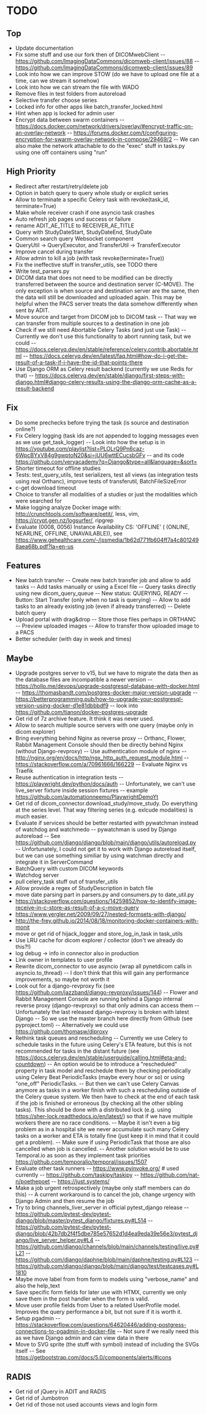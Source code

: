 # TODO

## Top

- Update documentation
- Fix some stuff and use our fork then of DICOMwebClient
  -- <https://github.com/ImagingDataCommons/dicomweb-client/issues/88>
  -- <https://github.com/ImagingDataCommons/dicomweb-client/issues/89>
- Look into how we can improve STOW (do we have to upload one file at a time, can we stream it somehow)
- Look into how we can stream the file with WADO
- Remove files in test folders from autoreload
- Selective transfer choose series
- Locked info for other apps like batch_transfer_locked.html
- Hint when app is locked for admin user
- Encrypt data between swarm containers
-- <https://docs.docker.com/network/drivers/overlay/#encrypt-traffic-on-an-overlay-network>
-- <https://forums.docker.com/t/configuring-encryption-for-swarm-overlay-network-in-compose/29469/2>
-- We can also make the network attachable to do the "exec" stuff in tasks.py using one off containers using "run"

## High Priority

- Redirect after restart/retry/delete job
- Option in batch query to query whole study or explicit series
- Allow to terminate a specific Celery task with revoke(task_id, terminate=True)
- Make whole receiver crash if one asyncio task crashes
- Auto refresh job pages und success or failure
- rename ADIT_AE_TITLE to RECEIVER_AE_TITLE
- Query with StudyDateStart, StudyDateEnd, StudyDate
- Common search query Websocket component
- QueryUtil -> QueryExecutor, and TransferUtil -> TransferExecutor
- Improve cancel during transfer
- Allow admin to kill a job (with task revoke(terminate=True))
- Fix the ineffective stuff in transfer_utils, see TODO there
- Write test_parsers.py
- DICOM data that does not need to be modified can be directly transferred between the source and destination server (C-MOVE). The only exception is when source and destination server are the same, then the data will still be downloaded and uploaded again. This may be helpful when the PACS server treats the data somehow differently when sent by ADIT.
- Move source and target from DICOM job to DICOM task
  -- That way we can transfer from multiple sources to a destination in one job
- Check if we still need Abortable Celery Tasks (and just use Task)
  -- Currently we don't use this functionality to abort running task, but we could
  -- <https://docs.celeryq.dev/en/stable/reference/celery.contrib.abortable.html>
  -- <https://docs.celeryq.dev/en/latest/faq.html#how-do-i-get-the-result-of-a-task-if-i-have-the-id-that-points-there>
- Use Django ORM as Celery result backend (currently we use Redis for that)
  -- <https://docs.celeryq.dev/en/stable/django/first-steps-with-django.html#django-celery-results-using-the-django-orm-cache-as-a-result-backend>

## Fix

- Do some prechecks before trying the task (is source and destination online?)
- Fix Celery logging (task ids are not appended to logging messages even as we use get_task_logger)
  -- Look into how the setup is in <https://youtube.com/playlist?list=PLOLrQ9Pn6caz-6WpcBYxV84g9gwptoN20&si=jUU6wttECucsbGFv>
  -- and its code <https://github.com/veryacademy?q=Django&type=all&language=&sort=>
- Shorter timeout for offline studies
- Tests: test_query_utils, test serializers, test all views (as integration tests using real Orthanc), improve tests of transferutil, BatchFileSizeError
- c-get download timeout
- Choice to transfer all modalities of a studies or just the modalities which were searched for
- Make logging analyze Docker image with: <http://crunchtools.com/software/petit/>, less, vim, <https://crypt.gen.nz/logsurfer/>, ripgrep
- Evaluate (0008, 0056) Instance Availability CS: 'OFFLINE' ( (ONLINE, NEARLINE, OFFLINE, UNAVAILABLE)), see <https://www.gehealthcare.com/-/jssmedia/1b62d771fb604ff7a4c8012498aea68b.pdf?la=en-us>

## Features

- New batch transfer
  -- Create new batch transfer job and allow to add tasks
  -- Add tasks manually or using a Excel file
  -- Query tasks directly using new dicom_query_queue
  -- New status: QUERYING, READY
  -- Button: Start Transfer (only when no task is querying)
  -- Allow to add tasks to an already existing job (even if already transferred)
  -- Delete batch query
- Upload portal with drag&drop
  -- Store those files perhaps in ORTHANC
  -- Preview uploaded images
  -- Allow to transfer thow uploaded image to a PACS
- Better scheduler (with day in week and times)

## Maybe

- Upgrade postgres server to v15, but we have to migrate the data then as the database files are incompatible a newer version
  -- <https://hollo.me/devops/upgrade-postgresql-database-with-docker.html>
  -- <https://thomasbandt.com/postgres-docker-major-version-upgrade>
  -- <https://betterprogramming.pub/how-to-upgrade-your-postgresql-version-using-docker-d1e81dbbbdf9>
  -- look into <https://github.com/tianon/docker-postgres-upgrade>
- Get rid of 7z archive feature. It think it was never used.
- Allow to search multiple source servers with one query (maybe only in dicom explorer)
- Bring everything behind Nginx as reverse proxy
  -- Orthanc, Flower, Rabbit Management Console should then be directly behind Nginx (without Django-revproxy)
  -- Use authentication module of nginx
  -- <http://nginx.org/en/docs/http/ngx_http_auth_request_module.html>
  -- <https://stackoverflow.com/a/70961666/166229>
  -- Evaluate Nginx vs Traefik
- Reuse authentication in integration tests
  -- <https://playwright.dev/python/docs/auth>
  -- Unfortunately, we can't use live_server fixture inside session fixtures
  -- example <https://github.com/automationneemo/PlaywrightDemoYt>
- Get rid of dicom_connector.download_study/move_study. Do everything at the series level. That way filtering series (e.g. exlcude modalities) is much easier.
- Evaluate if services should be better restarted with pywatchman instead of watchdog and watchmedo
  -- pywatchman is used by Django autoreload
  -- See <https://github.com/django/django/blob/main/django/utils/autoreload.py>
  -- Unfortunately, I could not get it to work with Django autoreload itself, but we can use something similiar by using watchman directly and integrate it in ServerCommand
- BatchQuery with custom DICOM keywords
- Watchdog server
- pull celery_task stuff out of transfer_utils
- Allow provide a regex of StudyDescription in batch file
- move date parsing part in parsers.py and consumers.py to date_util.py
- <https://stackoverflow.com/questions/14259852/how-to-identify-image-receive-in-c-store-as-result-of-a-c-move-query>
- <https://www.yergler.net/2009/09/27/nested-formsets-with-django/>
- <http://the-frey.github.io/2014/08/18/monitoring-docker-containers-with-monit>
- move or get rid of hijack_logger and store_log_in_task in task_utils
- Use LRU cache for dicom explorer / collector (don't we already do this?!)
- log debug -> info in connector also in production
- Link owner in templates to user profile
- Rewrite dicom_connector to use asyncio (wrap all pynetdicom calls in asyncio.to_thread)
  -- I don't think that this will gain any performance improvements, so maybe not worth it
- Look out for a django-revproxy fix (see <https://github.com/jazzband/django-revproxy/issues/144>)
  -- Flower and Rabbit Management Console are running behind a Django internal reverse proxy (django-revproxy) so that only admins can access them
  -- Unfortunately the last released django-revproxy is broken with latest Django
  -- So we use the master branch here directly from Github (see pyproject.toml)
  -- Alternatively we could use <https://github.com/thomasw/djproxy>
- Rethink task queues and rescheduling
  -- Currently we use Celery to schedule tasks in the future using Celery's ETA feature, but this is not recommended for tasks in the distant future (see <https://docs.celeryq.dev/en/stable/userguide/calling.html#eta-and-countdown>)
  -- An option would be to introduce a "rescheduled" property in task model and reschedule them by checking periodically using Celery Beat PeriodicTasks (maybe every hour or so) or using "one_off" PeriodicTasks.
  -- But then we can't use Celery Canvas anymore as tasks in a worker finish with such a rescheduling outside of the Celery queue system. We then have to check at the end of each task if the job is finished or erroneous (by checking all the other sibling tasks). This should be done with a distributed lock (e.g. using <https://sher-lock.readthedocs.io/en/latest/>) so that if we have multiple workers there are no race conditions.
  -- Maybe it isn't even a big problem as in a hospital site we never accumulate such many Celery tasks on a worker and ETA is totally fine (just keep it in mind that it could get a problem).
  -- Make sure if using PeriodicTask that those are also cancelled when job is cancelled.
  -- Another solution would be to use Temporal.io as soon as they implement task priorities <https://github.com/temporalio/temporal/issues/1507>
- Evaluate other task runners
  -- <https://www.pyinvoke.org/> # used currently
  -- <https://github.com/taskipy/taskipy>
  -- <https://github.com/nat-n/poethepoet>
  -- <https://just.systems/>
- Make a job urgent retrospectively (maybe only staff members can do this)
  -- A current workaround is to cancel the job, change urgency with Django Admin and then resume the job
- Try to bring channels_liver_server in official pytest_django release
  -- <https://github.com/pytest-dev/pytest-django/blob/master/pytest_django/fixtures.py#L514>
  -- <https://github.com/pytest-dev/pytest-django/blob/42b7db2f4f5dbe785e57652d1d4ea9eda39e56e3/pytest_django/live_server_helper.py#L4>
  -- <https://github.com/django/channels/blob/main/channels/testing/live.py#L21>
  -- <https://github.com/django/daphne/blob/main/daphne/testing.py#L123>
  -- <https://github.com/django/django/blob/main/django/test/testcases.py#L1810>
- Maybe move label from from form to models using "verbose_name" and also the help_text
- Save specific form fields for later use with HTMX, currently we only save them in the post handler when the form is valid.
- Move user profile fields from User to a related UserProfile model. Improves the query performance a bit, but not sure if it is worth it.
- Setup pgadmin
  -- <https://stackoverflow.com/questions/64620446/adding-postgress-connections-to-pgadmin-in-docker-file>
  -- Not sure if we really need this as we have Django admin and can view data in there
- Move to SVG sprite (the stuff with symbol) instead of including the SVGs itself
  -- See <https://getbootstrap.com/docs/5.0/components/alerts/#icons>

## RADIS

- Get rid of jQuery in ADIT and RADIS
- Get rid of Jumbotron
- Get rid of those not used accounts views and login form
